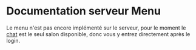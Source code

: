 # Documentation serveur Menu

Le menu n'est pas encore implémenté sur le serveur, pour le moment le [chat](doc-chat.md)
est le seul salon disponible, donc vous y entrez directement après le login.